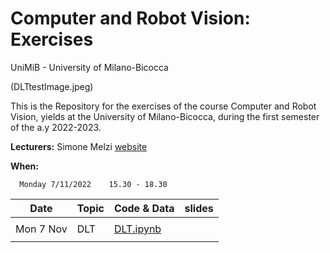 # Computer and Robot Vision: Exercises
UniMiB - University of Milano-Bicocca

(DLTtestImage.jpeg)

This is the Repository for the exercises of the course Computer and Robot Vision, yields at the University of Milano-Bicocca, during the first semester of the a.y 2022-2023.

**Lecturers:** Simone Melzi [website](https://sites.google.com/site/melzismn/)

**When:** 

      Monday 7/11/2022    15.30 - 18.30

       


**Date** | **Topic** | **Code & Data** | **slides**
------------ | ------------- | ------------ | ------------
| | |
Mon 7 Nov | DLT | [DLT.ipynb](https://github.com/melzismn/ComputerRobotVision/edit/main/DLT.ipynb) | 
| | |

